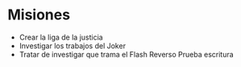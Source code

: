 # Misiones

* Crear la liga de la justicia
* Investigar los trabajos del Joker
* Tratar de investigar que trama el Flash Reverso
Prueba escritura
